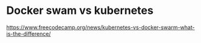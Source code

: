 # Docker swam vs kubernetes
https://www.freecodecamp.org/news/kubernetes-vs-docker-swarm-what-is-the-difference/